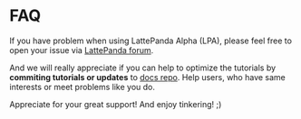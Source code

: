 # FAQ

If you have problem when using LattePanda Alpha (LPA), please feel free to open your issue via [LattePanda forum](https://www.lattepanda.com/forum/).

And we will really appreciate if you can help to optimize the tutorials by **commiting tutorials or updates** to [docs repo](https://github.com/LattePandaTeam/Docs). Help users, who have same interests or meet problems like you do.

Appreciate for your great support! And enjoy tinkering! ;)